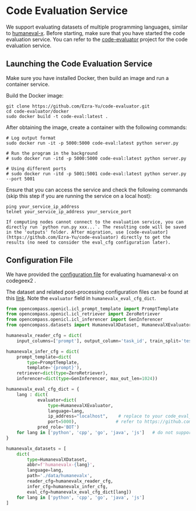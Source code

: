 # Code Evaluation Service

We support evaluating datasets of multiple programming languages, similar to [humaneval-x](https://huggingface.co/datasets/THUDM/humaneval-x). Before starting, make sure that you have started the code evaluation service. You can refer to the [code-evaluator](https://github.com/Ezra-Yu/code-evaluator) project for the code evaluation service.

## Launching the Code Evaluation Service

Make sure you have installed Docker, then build an image and run a container service.

Build the Docker image:

```shell
git clone https://github.com/Ezra-Yu/code-evaluator.git
cd code-evaluator/docker
sudo docker build -t code-eval:latest .
```

After obtaining the image, create a container with the following commands:

```shell
# Log output format
sudo docker run -it -p 5000:5000 code-eval:latest python server.py

# Run the program in the background
# sudo docker run -itd -p 5000:5000 code-eval:latest python server.py

# Using different ports
# sudo docker run -itd -p 5001:5001 code-eval:latest python server.py --port 5001
```

Ensure that you can access the service and check the following commands (skip this step if you are running the service on a local host):

```shell
ping your_service_ip_address
telnet your_service_ip_address your_service_port
```

```note
If computing nodes cannot connect to the evaluation service, you can directly run `python run.py xxx...`. The resulting code will be saved in the 'outputs' folder. After migration, use [code-evaluator](https://github.com/Ezra-Yu/code-evaluator) directly to get the results (no need to consider the eval_cfg configuration later).
```

## Configuration File

We have provided the [configuration file](https://github.com/InternLM/opencompass/blob/main/configs/eval_codegeex2.py) for evaluating huamaneval-x on codegeex2 .

The dataset and related post-processing configuration files can be found at this [link](https://github.com/InternLM/opencompass/tree/main/configs/datasets/humanevalx). Note the `evaluator` field in `humanevalx_eval_cfg_dict`.

```python
from opencompass.openicl.icl_prompt_template import PromptTemplate
from opencompass.openicl.icl_retriever import ZeroRetriever
from opencompass.openicl.icl_inferencer import GenInferencer
from opencompass.datasets import HumanevalXDataset, HumanevalXEvaluator

humanevalx_reader_cfg = dict(
    input_columns=['prompt'], output_column='task_id', train_split='test')

humanevalx_infer_cfg = dict(
    prompt_template=dict(
        type=PromptTemplate,
        template='{prompt}'),
    retriever=dict(type=ZeroRetriever),
    inferencer=dict(type=GenInferencer, max_out_len=1024))

humanevalx_eval_cfg_dict = {
    lang : dict(
            evaluator=dict(
                type=HumanevalXEvaluator,
                language=lang,
                ip_address="localhost",    # replace to your code_eval_server ip_address, port
                port=5000),               # refer to https://github.com/Ezra-Yu/code-evaluator to launch a server
            pred_role='BOT')
    for lang in ['python', 'cpp', 'go', 'java', 'js']   # do not support rust now
}

humanevalx_datasets = [
    dict(
        type=HumanevalXDataset,
        abbr=f'humanevalx-{lang}',
        language=lang,
        path='./data/humanevalx',
        reader_cfg=humanevalx_reader_cfg,
        infer_cfg=humanevalx_infer_cfg,
        eval_cfg=humanevalx_eval_cfg_dict[lang])
    for lang in ['python', 'cpp', 'go', 'java', 'js']
]
```
